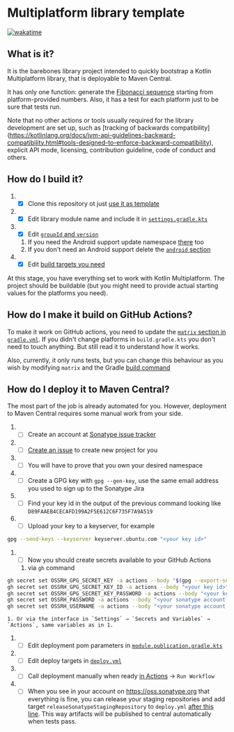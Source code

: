 # Multiplatform library template

[![wakatime](https://wakatime.com/badge/github/pank-su/yandex-music-api.svg)](https://wakatime.com/badge/github/pank-su/yandex-music-api)

## What is it?

It is the barebones library project intended to quickly bootstrap a Kotlin Multiplatform library, that is deployable to
Maven Central.

It has only one function: generate the [Fibonacci sequence](https://en.wikipedia.org/wiki/Fibonacci_sequence) starting
from platform-provided numbers. Also, it has a test for each platform just to be sure that tests run.

Note that no other actions or tools usually required for the library development are set up, such
as [tracking of backwards compatibility]
(https://kotlinlang.org/docs/jvm-api-guidelines-backward-compatibility.html#tools-designed-to-enforce-backward-compatibility),
explicit API mode,
licensing, contribution guideline, code of conduct and others.

## How do I build it?

1.
    - [x] Clone this repository ot
      just [use it as template](https://github.com/Kotlin/multiplatform-library-template/generate)
1.
    - [x] Edit library module name and include it in [`settings.gradle.kts`](settings.gradle.kts#L18)
1.
    - [x] Edit [`groupId` and `version`](convention-plugins/src/main/kotlin/module.publication.gradle.kts#L10-L11)

    1. If you need the Android support update namespace [there](library/build.gradle.kts#L38) too
    1. If you don't need an Android support delete the [`android` section](library/build.gradle.kts#L37-L43)
1.
    - [x] Edit [build targets you need](library/build.gradle.kts#L9-L21)

At this stage, you have everything set to work with Kotlin Multiplatform. The project should be buildable (but you might
need to provide actual starting values for the platforms you need).

## How do I make it build on GitHub Actions?

To make it work on GitHub actions, you need to update
the [`matrix` section in `gradle.yml`](.github/workflows/gradle.yml#L25-L34). If you didn't change platforms
in `build.gradle.kts` you don't need to touch anything. But still read it to understand how it works.

Also, currently, it only runs tests, but you can change this behaviour as you wish by modifying `matrix` and the
Gradle [build command](.github/workflows/gradle.yml#L52)

## How do I deploy it to Maven Central?

The most part of the job is already automated for you. However, deployment to Maven Central requires some manual work
from your side.

1.
    - [ ] Create an account at [Sonatype issue tracker](https://issues.sonatype.org/secure/Signup!default.jspa)
1.
    - [ ] [Create an issue](https://issues.sonatype.org/secure/CreateIssue.jspa?issuetype=21&pid=10134) to create new
      project for you
1.
    - [ ] You will have to prove that you own your desired namespace
1.
    - [ ] Create a GPG key with `gpg --gen-key`, use the same email address you used to sign up to the Sonatype Jira
1.
    - [ ] Find your key id in the output of the previous command looking like `D89FAAEB4CECAFD199A2F5E612C6F735F7A9A519`
1.
    - [ ] Upload your key to a keyserver, for example
 ```bash
 gpg --send-keys --keyserver keyserver.ubuntu.com "<your key id>"
 ```
1.
    - [ ] Now you should create secrets available to your GitHub Actions

    1. via `gh` command
 ```bash
 gh secret set OSSRH_GPG_SECRET_KEY -a actions --body "$(gpg --export-secret-key --armor "<your key id>")"
 gh secret set OSSRH_GPG_SECRET_KEY_ID -a actions --body "<your key id>"
 gh secret set OSSRH_GPG_SECRET_KEY_PASSWORD -a actions --body "<your key password>"
 gh secret set OSSRH_PASSWORD -a actions --body "<your sonatype account password>"
 gh secret set OSSRH_USERNAME -a actions --body "<your sonatype account username>"
 ```
    1. Or via the interface in `Settings` → `Secrets and Variables` → `Actions`, same variables as in 1.
1.
    - [ ] Edit deployment pom parameters
      in [`module.publication.gradle.kts`](convention-plugins/src/main/kotlin/module.publication.gradle.kts#L25-L44)
1.
    - [ ] Edit deploy targets in [`deploy.yml`](.github/workflows/deploy.yml#L23-L36)
1.
    - [ ] Call deployment manually when ready [in Actions](../../actions/workflows/deploy.yml) → `Run Workflow`
1.
    - [ ] When you see in your account on https://oss.sonatype.org that everything is fine, you can release your staging
      repositories and add target `releaseSonatypeStagingRepository`
      to `deploy.yml` [after this line](.github/workflows/deploy.yml#L60). This way artifacts will be published to
      central automatically when tests pass.
